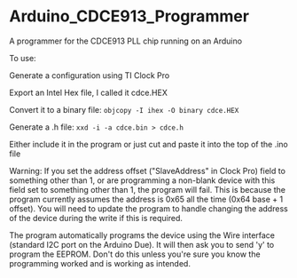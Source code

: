 # Arduino_CDCE913_Programmer
A programmer for the CDCE913 PLL chip running on an Arduino

To use:

Generate a configuration using TI Clock Pro

Export an Intel Hex file, I called it cdce.HEX

Convert it to a binary file:
`objcopy -I ihex -O binary cdce.HEX`

Generate a .h file:
`xxd -i -a cdce.bin > cdce.h`

Either include it in the program or just cut and paste it into the top of the .ino file

Warning: If you set the address offset ("SlaveAddress" in Clock Pro) field to something other than 1, or are programming a non-blank device with this field set to something other than 1, the program will fail.
This is because the program currently assumes the address is 0x65 all the time (0x64 base + 1 offset). You will need to update the program to handle changing the address of the device during the write if this is required.

The program automatically programs the device using the Wire interface (standard I2C port on the Arduino Due). It will then ask you to send 'y' to program the EEPROM. Don't do this unless you're sure you know the programming worked and is working as intended.
